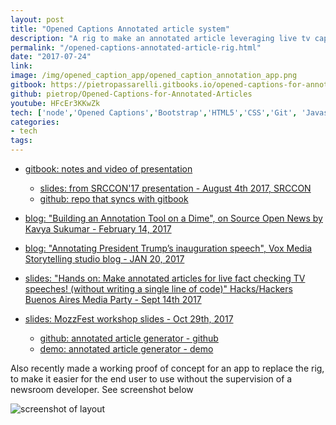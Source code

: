 ```yaml
---
layout: post
title: "Opened Captions Annotated article system"
description: "A rig to make an annotated article leveraging live tv captions, like NPR & Vox."
permalink: "/opened-captions-annotated-article-rig.html"
date: "2017-07-24"
link: 
image: /img/opened_caption_app/opened_caption_annotation_app.png
gitbook: https://pietropassarelli.gitbooks.io/opened-captions-for-annotated-articles    
github: pietrop/Opened-Captions-for-Annotated-Articles
youtube: HFcEr3KKwZk
tech: ['node','Opened Captions','Bootstrap','HTML5','CSS','Git', 'Javascript']
categories:
- tech
tags:
---
```


<!-- _draft: more coming soon_ -->




- [gitbook: notes and video of presentation](https://pietropassarelli.gitbooks.io/opened-captions-for-annotated-articles)
	- [slides: from SRCCON'17 presentation - August 4th 2017, SRCCON](https://docs.google.com/presentation/d/1yI6SkJi-RqV11_fFImfh44iG011hPlgtwNzYcF2P1_U/edit?usp=sharing)
	- [github: repo that syncs with gitbook](https://github.com/pietrop/Opened-Captions-for-Annotated-Articles)

- [blog: "Building an Annotation Tool on a Dime", on Source Open News by Kavya Sukumar - February 14, 2017](https://source.opennews.org/articles/building-annotation-tool-dime/)

- [blog: "Annotating President Trump’s inauguration speech", Vox Media Storytelling studio blog -  JAN 20, 2017](https://storytelling.voxmedia.com/2017/1/20/14329600/annotation-feature-vox)


- [slides: "Hands on: Make annotated articles for live fact checking TV speeches! (without writing a single line of code)" Hacks/Hackers Buenos Aires Media Party - Sept 14th 2017](https://docs.google.com/presentation/d/13goFvQ9sTS1iVyxf_BHl0uCvJfrpgIqBs7uFjRg4PNA/edit?usp=sharing)

- [slides: MozzFest workshop slides - Oct 29th, 2017](https://docs.google.com/presentation/d/1DLCNqqf9je1kA91_S9ggaSzFpAlLBc-jEem5ZL18wYQ/edit?usp=sharing)
	- [github: annotated article generator - github](https://github.com/pietrop/annotated_article_generator)
	- [demo: annotated article generator - demo](https://pietropassarelli.com/annotated_article_generator/)

Also recently made a working proof of concept for an app to replace the rig, to make it easier for the end user to use without the supervision of a newsroom developer. See screenshot below

![screenshot of layout ]({{page.image}})
